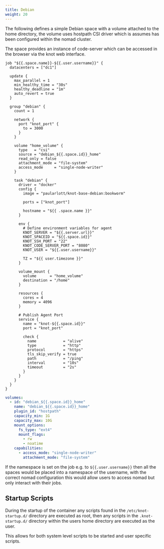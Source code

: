 ```yaml
---
title: Debian
weight: 20
---
```


The following defines a simple Debian space with a volume attached to the home directory, the volume uses hostpath CSI driver which is assumes has been configured within the nomad cluster.

The space provides an instance of code-server which can be accessed in the browser via the knot web interface.

```hcl {filename=Nomad-Job}
job "${{.space.name}}-${{.user.username}}" {
  datacenters = ["dc1"]

  update {
    max_parallel = 1
    min_healthy_time = "30s"
    healthy_deadline = "1m"
    auto_revert = true
  }

  group "debian" {
    count = 1

    network {
      port "knot_port" {
        to = 3000
      }
    }

    volume "home_volume" {
      type   = "csi"
      source = "debian_${{.space.id}}_home"
      read_only = false
      attachment_mode = "file-system"
      access_mode     = "single-node-writer"
    }

    task "debian" {
      driver = "docker"
      config {
        image = "paularlott/knot-base-debian:bookworm"

        ports = ["knot_port"]

        hostname = "${{ .space.name }}"
      }

      env {
        # Define environment variables for agent
        KNOT_SERVER = "${{.server.url}}"
        KNOT_SPACEID = "${{.space.id}}"
        KNOT_SSH_PORT = "22"
        KNOT_CODE_SERVER_PORT = "8080"
        KNOT_USER = "${{.user.username}}"

        TZ = "${{ user.timezone }}"
      }

      volume_mount {
        volume      = "home_volume"
        destination = "/home"
      }

      resources {
        cores = 4
        memory = 4096
      }

      # Publish Agent Port
      service {
        name = "knot-${{.space.id}}"
        port = "knot_port"

        check {
          name            = "alive"
          type            = "http"
          protocol        = "https"
          tls_skip_verify = true
          path            = "/ping"
          interval        = "10s"
          timeout         = "2s"
        }
      }
    }
  }
}
```

```yaml {filename=Volume-Definition}
volumes:
  - id: "debian_${{.space.id}}_home"
    name: "debian_${{.space.id}}_home"
    plugin_id: "hostpath"
    capacity_min: 1G
    capacity_max: 10G
    mount_options:
      fs_type: "ext4"
      mount_flags:
        - rw
        - noatime
    capabilities:
      - access_mode: "single-node-writer"
        attachment_mode: "file-system"
```

If the namespace is set on the job e.g. to `${{.user.username}}` then all the spaces would be placed into a namespace of the username, with the correct nomad configuration this would allow users to access nomad but only interact with their jobs.

## Startup Scripts

During the startup of the container any scripts found in the `/etc/knot-startup.d/` directory are executed as root, then any scripts in the `.knot-startup.d/` directory within the users home directory are executed as the user.

This allows for both system level scripts to be started and user specific scripts.
